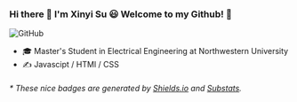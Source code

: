 ### Hi there 👋 I'm Xinyi Su 😃 Welcome to my Github! 🤗


![GitHub](https://img.shields.io/badge/Github-SXY-C9BAD7)

- 🎓  Master's Student in Electrical Engineering at Northwestern University
- ✍️  Javascipt / HTMl / CSS

<h6>* These nice badges are generated by <a href="https://shields.io/">Shields.io</a> and <a href="https://github.com/spencerwooo/Substats">Substats</a>.</h6>

